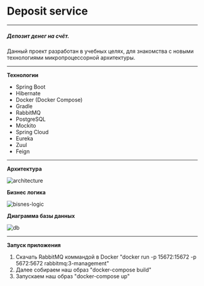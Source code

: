 <h1>Deposit service</h1>

____________________________________________________

<h5>Депозит денег на счёт.</h5>
Данный проект разработан в учебных целях, для знакомства с новыми технологиями микропроцессорной архитектуры.

_____________________________________________________

**Технологии**

 - Spring Boot
 - Hibernate
 - Docker (Docker Compose)
 - Gradle
 - RabbitMQ
 - PostgreSQL
 - Mockito
 - Spring Cloud
 - Eureka
 - Zuul
 - Feign

_______________________________________________________

**Архитектура**

![architecture](https://user-images.githubusercontent.com/86868993/160143037-82463054-aad2-4018-af18-7bf8da46988a.png)


**Бизнес логика**

![bisnes-logic](https://user-images.githubusercontent.com/86868993/160143078-003033c8-b0d9-48d9-b29c-95bfc8876d45.png)


**Диаграмма базы данных**

![db](https://user-images.githubusercontent.com/86868993/160143134-e7d8d8f7-c061-443c-b8ba-64536e1afbf8.png)


______________________________________________________


**Запуск приложения**

1. Скачать RabbitMQ коммандой в Docker "docker run -p 15672:15672 -p 5672:5672 rabbitmq:3-management"
2. Далее собираем наш образ "docker-compose build"
3. Запускаем наш образ "docker-compose up"



